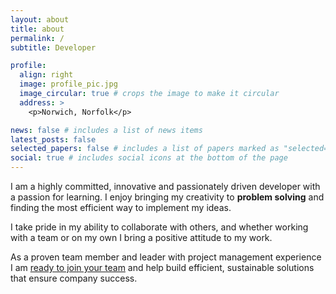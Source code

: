 ```yaml
---
layout: about
title: about
permalink: /
subtitle: Developer

profile:
  align: right
  image: profile_pic.jpg
  image_circular: true # crops the image to make it circular
  address: >
    <p>Norwich, Norfolk</p>

news: false # includes a list of news items
latest_posts: false
selected_papers: false # includes a list of papers marked as "selected={true}"
social: true # includes social icons at the bottom of the page
---
```


I am a highly committed, innovative and passionately driven developer with a passion for learning. I enjoy bringing my creativity to **problem solving** and finding the most efficient way to implement my ideas.

I take pride in my ability to collaborate with others, and whether working with a team or on my own I bring a positive attitude to my work.

As a proven team member and leader with project management experience I am [ready to join your team](/cv/) and help build efficient, sustainable solutions that ensure company success.
